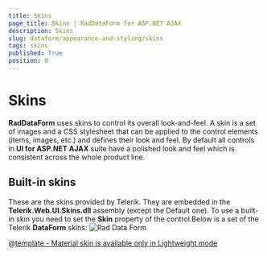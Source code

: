 ```yaml
---
title: Skins
page_title: Skins | RadDataForm for ASP.NET AJAX 
description: Skins
slug: dataform/appearance-and-styling/skins
tags: skins
published: True
position: 0
---
```


# Skins

**RadDataForm** uses skins to control its overall look-and-feel. A skin is a set of images and a CSS stylesheet that can be applied to the control elements (items, images, etc.) and defines their look and feel. By default all controls in **UI for ASP.NET AJAX** suite have a polished look and feel which is consistent across the whole product line.

## Built-in skins

These are the skins provided by Telerik. They are embedded in the **Telerik.Web.UI.Skins.dll** assembly (except the Default one). To use a built-in skin you need to set the **Skin** property of the control.Below is a set of the Telerik **DataForm** skins:
![Rad Data Form](images/dataform-skins.png) 


 @[template - Material skin is available only in Lightweight mode](/_templates/common/skins-notes.md#material-only-in-lightweight) 


